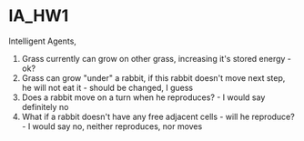IA_HW1
======

Intelligent Agents,

1) Grass currently can grow on other grass, increasing it's stored energy - ok?
2) Grass can grow "under" a rabbit, if this rabbit doesn't move next step, he will not eat it - should be changed, I guess
3) Does a rabbit move on a turn when he reproduces? - I would say definitely no
4) What if a rabbit doesn't have any free adjacent cells - will he reproduce? - I would say no, neither reproduces, nor moves
